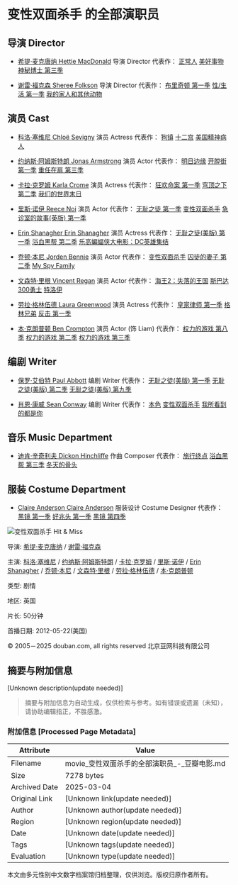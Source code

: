 # 变性双面杀手 的全部演职员

## 导演 Director

- [希提·麦克唐纳 Hettie MacDonald](https://www.douban.com/personage/27488166/ "希提·麦克唐纳 Hettie MacDonald") 导演 Director 代表作： [正常人](https://movie.douban.com/subject/33477335/ "正常人") [美好事物](https://movie.douban.com/subject/1300426/ "美好事物") [神秘博士 第三季](https://movie.douban.com/subject/3691183/ "神秘博士")
    
- [谢雷·福克森 Sheree Folkson](https://www.douban.com/personage/27512232/ "谢雷·福克森 Sheree Folkson") 导演 Director 代表作： [布里奇顿 第一季](https://movie.douban.com/subject/33405285/ "布里奇顿") [性/生活 第一季](https://movie.douban.com/subject/34801172/ "性/生活") [我的家人和其他动物](https://movie.douban.com/subject/1862913/ "我的家人和其他动物")
    

## 演员 Cast

- [科洛·塞维尼 Chloë Sevigny](https://www.douban.com/personage/27246287/ "科洛·塞维尼 Chloë Sevigny") 演员 Actress 代表作： [狗镇](https://movie.douban.com/subject/1298759/ "狗镇") [十二宫](https://movie.douban.com/subject/1781126/ "十二宫") [美国精神病人](https://movie.douban.com/subject/1301715/ "美国精神病人")
    
- [约纳斯·阿姆斯特朗 Jonas Armstrong](https://www.douban.com/personage/27219656/ "约纳斯·阿姆斯特朗 Jonas Armstrong") 演员 Actor 代表作： [明日边缘](https://movie.douban.com/subject/4746257/ "明日边缘") [开膛街 第一季](https://movie.douban.com/subject/10441623/ "开膛街") [重任在肩 第三季](https://movie.douban.com/subject/26742620/ "重任在肩")
    
- [卡拉·克罗姆 Karla Crome](https://www.douban.com/personage/27565695/ "卡拉·克罗姆 Karla Crome") 演员 Actress 代表作： [狂欢命案 第一季](https://movie.douban.com/subject/26313808/ "狂欢命案") [穹顶之下 第二季](https://movie.douban.com/subject/24876475/ "穹顶之下") [我们的世界末日](https://movie.douban.com/subject/26308527/ "我们的世界末日")
    
- [里斯·诺伊 Reece Noi](https://www.douban.com/personage/27340346/ "里斯·诺伊 Reece Noi") 演员 Actor 代表作： [无耻之徒 第一季](https://movie.douban.com/subject/1474087/ "无耻之徒") [变性双面杀手](https://movie.douban.com/subject/10750643/ "变性双面杀手") [急诊室的故事(英版) 第一季](https://movie.douban.com/subject/20450913/ "急诊室的故事(英版)")
    
- [Erin Shanagher Erin Shanagher](https://www.douban.com/personage/27565694/ "Erin Shanagher Erin Shanagher") 演员 Actress 代表作： [无耻之徒(美版) 第一季](https://movie.douban.com/subject/4729738/ "无耻之徒(美版)") [浴血黑帮 第二季](https://movie.douban.com/subject/25754843/ "浴血黑帮") [乐高蝙蝠侠大电影：DC英雄集结](https://movie.douban.com/subject/21349175/ "乐高蝙蝠侠大电影：DC英雄集结")
    
- [乔顿·本尼 Jorden Bennie](https://www.douban.com/personage/27491613/ "乔顿·本尼 Jorden Bennie") 演员 Actor 代表作： [变性双面杀手](https://movie.douban.com/subject/10750643/ "变性双面杀手") [囚徒的妻子 第二季](https://movie.douban.com/subject/22993884/ "囚徒的妻子") [My Spy Family](https://movie.douban.com/subject/5186329/ "My")
    
- [文森特·里根 Vincent Regan](https://www.douban.com/personage/27250768/ "文森特·里根 Vincent Regan") 演员 Actor 代表作： [海王2：失落的王国](https://movie.douban.com/subject/30444942/ "海王2：失落的王国") [斯巴达300勇士](https://movie.douban.com/subject/1853176/ "斯巴达300勇士") [特洛伊](https://movie.douban.com/subject/1308751/ "特洛伊")
    
- [劳拉·格林伍德 Laura Greenwood](https://www.douban.com/personage/27493290/ "劳拉·格林伍德 Laura Greenwood") 演员 Actress 代表作： [皇家律师 第一季](https://movie.douban.com/subject/5919662/ "皇家律师") [格林兄弟](https://movie.douban.com/subject/1309053/ "格林兄弟") [反击 第一季](https://movie.douban.com/subject/2367948/ "反击")
    
- [本·克朗普顿 Ben Crompton](https://www.douban.com/personage/27493456/ "本·克朗普顿 Ben Crompton") 演员 Actor (饰 Liam) 代表作： [权力的游戏 第八季](https://movie.douban.com/subject/26584183/ "权力的游戏") [权力的游戏 第二季](https://movie.douban.com/subject/6558062/ "权力的游戏") [权力的游戏 第三季](https://movie.douban.com/subject/10590706/ "权力的游戏")
    

## 编剧 Writer

- [保罗·艾伯特 Paul Abbott](https://www.douban.com/personage/27261626/ "保罗·艾伯特 Paul Abbott") 编剧 Writer 代表作： [无耻之徒(美版) 第一季](https://movie.douban.com/subject/4729738/ "无耻之徒(美版)") [无耻之徒(美版) 第二季](https://movie.douban.com/subject/6727679/ "无耻之徒(美版)") [无耻之徒(美版) 第九季](https://movie.douban.com/subject/27194302/ "无耻之徒(美版)")
    
- [肖恩·康威 Sean Conway](https://www.douban.com/personage/27565997/ "肖恩·康威 Sean Conway") 编剧 Writer 代表作： [本色](https://movie.douban.com/subject/30471495/ "本色") [变性双面杀手](https://movie.douban.com/subject/10750643/ "变性双面杀手") [我所看到的都是你](https://movie.douban.com/subject/26333300/ "我所看到的都是你")
    

## 音乐 Music Department

- [迪肯·辛奇利夫 Dickon Hinchliffe](https://www.douban.com/personage/35115238/ "迪肯·辛奇利夫 Dickon Hinchliffe") 作曲 Composer 代表作： [旅行终点](https://movie.douban.com/subject/25821461/ "旅行终点") [浴血黑帮 第三季](https://movie.douban.com/subject/26473874/ "浴血黑帮") [冬天的骨头](https://movie.douban.com/subject/3610676/ "冬天的骨头")
    

## 服装 Costume Department

- [Claire Anderson Claire Anderson](https://www.douban.com/personage/35766341/ "Claire Anderson Claire Anderson") 服装设计 Costume Designer 代表作： [黑镜 第一季](https://movie.douban.com/subject/7054120/ "黑镜") [好兆头 第一季](https://movie.douban.com/subject/26846856/ "好兆头") [黑镜 第四季](https://movie.douban.com/subject/26898192/ "黑镜")

![变性双面杀手 Hit & Miss](https://img3.doubanio.com/view/photo/s_ratio_poster/public/p1877265107.webp)

导演: [希提·麦克唐纳](https://www.douban.com/personage/27488166/) / [谢雷·福克森](https://www.douban.com/personage/27512232/)

主演: [科洛·塞维尼](https://www.douban.com/personage/27246287/) / [约纳斯·阿姆斯特朗](https://www.douban.com/personage/27219656/) / [卡拉·克罗姆](https://www.douban.com/personage/27565695/) / [里斯·诺伊](https://www.douban.com/personage/27340346/) / [Erin Shanagher](https://www.douban.com/personage/27565694/) / [乔顿·本尼](https://www.douban.com/personage/27491613/) / [文森特·里根](https://www.douban.com/personage/27250768/) / [劳拉·格林伍德](https://www.douban.com/personage/27493290/) / [本·克朗普顿](https://www.douban.com/personage/27493456/)

类型: 剧情

地区: 英国

片长: 50分钟

首播日期: 2012-05-22(美国)

© 2005－2025 douban.com, all rights reserved 北京豆网科技有限公司
<!-- tcd_original_link https://movie.douban.com/subject/10750643/celebrities -->


## 摘要与附加信息

<!-- tcd_abstract -->
[Unknown description(update needed)]
<!-- tcd_abstract_end -->

> 摘要与附加信息为自动生成，仅供检索与参考。如有错误或遗漏（未知），请协助编辑指正，不胜感激。

### 附加信息 [Processed Page Metadata]

| Attribute       | Value                                  |
|-----------------|----------------------------------------|
| Filename        | movie_变性双面杀手的全部演职员_-_豆瓣电影.md                             |
| Size            | 7278 bytes                           |
| Archived Date   | 2025-03-04                             |
| Original Link   | [Unknown link(update needed)]                       |
| Author          | [Unknown author(update needed)]                               |
| Region          | [Unknown region(update needed)]                               |
| Date            | [Unknown date(update needed)]                                 |
| Tags            | [Unknown tags(update needed)]                                 |
| Evaluation            | [Unknown type(update needed)]                                 |
<!-- tcd_table_end -->

本文由多元性别中文数字档案馆归档整理，仅供浏览。版权归原作者所有。
